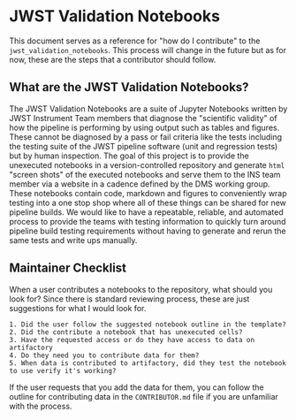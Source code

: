 # JWST Validation Notebooks

This document serves as a reference for "how do I contribute" to the `jwst_validation_notebooks`. This process will change in the future but as for now, these are the steps that a contributor should follow.

## What are the JWST Validation Notebooks?

The JWST Validation Notebooks are a suite of Jupyter Notebooks written by JWST Instrument Team members that diagnose the "scientific validity" of how the pipeline is performing by using output such as tables and figures. These cannot be diagnosed by a pass or fail criteria like the tests including the testing suite of the JWST pipeline software (unit and regression tests) but by human inspection. The goal of this project is to provide the unexecuted notebooks in a version-controlled repository and generate `html` "screen shots" of the executed notebooks and serve them to the INS team member via a website in a cadence defined by the DMS working group. These notebooks contain code, markdown and figures to conveniently wrap testing into a one stop shop where all of these things can be shared for new pipeline builds. We would like to have a repeatable, reliable, and automated process to provide the teams with testing information to quickly turn around pipeline build testing requirements without having to generate and rerun the same tests and write ups manually.

## Maintainer Checklist

When a user contributes a notebooks to the repository, what should you look for? Since there is standard reviewing process, these are just suggestions for what I would look for.

    1. Did the user follow the suggested notebook outline in the template?
    2. Did the contribute a notebook that has unexecuted cells?
    3. Have the requested access or do they have access to data on artifactory
    4. Do they need you to contribute data for them?
    5. When data is contributed to artifactory, did they test the notebook to use verify it's working?

If the user requests that you add the data for them, you can follow the outline for contributing data in the `CONTRIBUTOR.md` file if you are unfamiliar with the process.